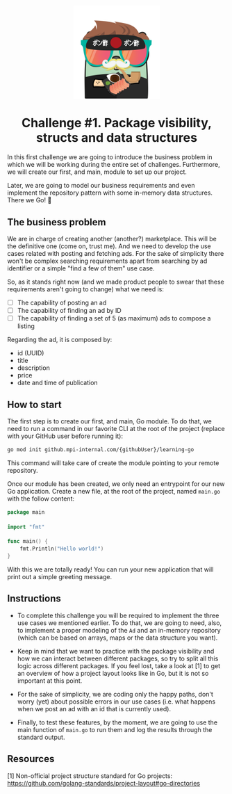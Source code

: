<p align="center">
    <img alt="&quot;a random gopher created by gopherize.me&quot;" src="../../img/gopher-challenge-1.png" width="200px" style="display: block; margin: 0 auto"/>
</p>

<h1 align="center">
  Challenge #1. Package visibility, structs and data structures
</h1>

In this first challenge we are going to introduce the business problem in which we will be working during the entire set
of challenges. Furthermore, we will create our first, and main, module to set up our project.

Later, we are going to model our business requirements and even implement the repository pattern with some in-memory 
data structures. There we Go! 🚀

## The business problem

We are in charge of creating another (another?) marketplace. This will be the definitive one (come on, trust me). And we
need to develop the use cases related with posting and fetching ads. For the sake of simplicity there won't be complex
searching requirements apart from searching by ad identifier or a simple "find a few of them" use case.

So, as it stands right now (and we made product people to swear that these requirements aren't going to change) what we 
need is:
- [ ] The capability of posting an ad
- [ ] The capability of finding an ad by ID
- [ ] The capability of finding a set of 5 (as maximum) ads to compose a listing

Regarding the ad, it is composed by:
* id (UUID)
* title
* description
* price
* date and time of publication

## How to start

The first step is to create our first, and main, Go module. To do that, we need to run a command in our favorite CLI at 
the root of the project (replace with your GitHub user before running it):

````bash
go mod init github.mpi-internal.com/{githubUser}/learning-go
````

This command will take care of create the module pointing to your remote repository.

Once our module has been created, we only need an entrypoint for our new Go application. Create a new file, at the root
of the project, named `main.go` with the follow content:

````go
package main

import "fmt"

func main() {
	fmt.Println("Hello world!")
}
````
With this we are totally ready! You can run your new application that will print out a simple greeting message.

## Instructions

* To complete this challenge you will be required to implement the three use cases we mentioned earlier. To do that,
we are going to need, also, to implement a proper modeling of the `Ad` and an in-memory repository (which can be based
on arrays, maps or the data structure you want).

* Keep in mind that we want to practice with the package visibility and how we can interact between different packages, so
try to split all this logic across different packages. If you feel lost, take a look at [1] to get an overview of how a project layout looks like 
in Go, but it is not so important at this point.

* For the sake of simplicity, we are coding only the happy paths, don't worry (yet) about possible errors in our use cases
(i.e. what happens when we post an ad with an id that is currently used).

* Finally, to test these features, by the moment, we are going to use the main function of `main.go` to run them and log
the results through the standard output.

## Resources

[1] Non-official project structure standard for Go projects: https://github.com/golang-standards/project-layout#go-directories

